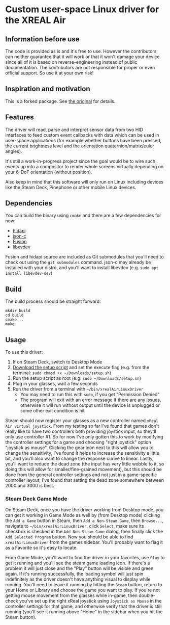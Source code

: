 # Custom user-space Linux driver for the XREAL Air

## Information before use

The code is provided as is and it's free to use. However the contributors can neither guarantee that 
it will work or that it won't damage your device since all of it is based on reverse-engineering 
instead of public documentation. The contributors are not responsible for proper or even official 
support. So use it at your own risk!

## Inspiration and motivation

This is a forked package. See [the original](https://gitlab.com/TheJackiMonster/nrealAirLinuxDriver) for details. 

## Features

The driver will read, parse and interpret sensor data from two HID interfaces to feed custom event 
callbacks with data which can be used in user-space applications (for example whether buttons have 
been pressed, the current brightness level and the orientation quaternion/matrix/euler angles).

It's still a work-in-progress project since the goal would be to wire such events up into a 
compositor to render whole screens virtually depending on your 6-DoF orientation (without position).

Also keep in mind that this software will only run on Linux including devices like the Steam Deck, 
Pinephone or other mobile Linux devices.

## Dependencies

You can build the binary using `cmake` and there are a few dependencies for now:
 - [hidapi](https://github.com/libusb/hidapi)
 - [json-c](https://github.com/json-c/json-c/)
 - [Fusion](https://github.com/xioTechnologies/Fusion)
 - [libevdev](https://gitlab.freedesktop.org/libevdev/libevdev)

Fusion and hidapi source are included as Git submodules that you'll need to check out using the `git submodules` command. json-c may already be installed with your distro, and you'll want to install libevdev (e.g. `sudo apt install libevdev-dev`)

## Build

The build process should be straight forward:

```
mkdir build
cd build
cmake ..
make
```

## Usage

To use this driver:
1. If on Steam Deck, switch to Desktop Mode
2. [Download the setup script](https://github.com/wheaney/xrealAirLinuxDriver/releases/latest/download/setup.sh) and set the execute flag (e.g. from the terminal: `sudo chmod +x ~/Downloads/setup.sh`)
3. Run the setup script as root (e.g. `sudo ~/Downloads/setup.sh`)
4. Plug in your glasses, wait a few seconds
5. Run the driver from a terminal with `~/bin/xrealAirLinuxDriver`
   * You may need to run this with `sudo`, if you get "Permission Denied"
   * The program will exit with an error message if there are any issues, otherwise it will run without output until the device is unplugged or some other exit condition is hit
  
Steam should now register your glasses as a new controller named `xReal Air virtual joystick`. From my testing so far I've found that games don't really like to have two controllers both providing joystick input, so they'll only use controller #1. So for now I've only gotten this to work by modifying the controller settings for a game and choosing "right joystick" option "joystick as mouse". Clicking the gear icon next to this will allow you to change the sensitivity, I've found it helps to increase the sensitivity a little bit, and you'll also want to change the response curive to linear. Lastly, you'll want to reduce the dead zone (the input has very little wobble to it, so doing this will allow for smaller/fine-grained movement), but this should be done from the general controller settings and not just in a game-specific controller layout; I've found that setting the dead zone somewhere between 2000 and 3000 is best.

### Steam Deck Game Mode

On Steam Deck, once you have the driver working from Desktop mode, you can get it working in Game Mode as well by (from Desktop mode) clicking the `Add a Game` button in Steam, then `Add a Non-Steam Game`, then `Browse...`, navigate to `~/bin/xrealAirLinuxDriver`, click `Select`, make sure its checkbox is checked in the `Add Non-Steam Game` dialog, then finally click the `Add Selected Program` button. Now you should be able to find `xrealAirLinuxDriver` from the games sidebar. You'll probably want to flag it as a Favorite so it's easy to locate. 

From Game Mode, you'll want to find the driver in your favorites, use `Play` to get it running and you'll see the steam game loading icon. If there's a problem it will just close and the "Play" button will be visible and green again. If it's running successfully, the loading symbol will just spin indefinitely as the driver doesn't have anything visual to display while running. You'll need to leave it running by hitting the `Steam` button, return to your Home or Library and choose the game you want to play. If you're not getting mouse movement from the glasses while in-game, then double-check you've set up the right xReal joystick using `Joystick as Mouse` in the controller settings for that game, and otherwise verify that the driver is still running (you'll see it running above "Home" in the sidebar when you hit the Steam button).
